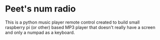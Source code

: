 # Peet's num radio

This is a python music player remote control created to build small raspberry pi (or other) based MP3 player that doesn't really have a screen and only a numpad as a keyboard.
